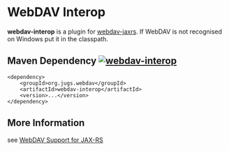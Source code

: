 # WebDAV Interop

**webdav-interop** is a plugin for [webdav-jaxrs](../webdav-jaxrs/README.md).
If WebDAV is not recognised on Windows put it in the classpath.


## Maven Dependency [![webdav-interop](https://maven-badges.herokuapp.com/maven-central/org.jugs.webdav/webdav-interop/badge.svg)](https://maven-badges.herokuapp.com/maven-central/org.jugs.webdav/webdav-interop)

```
<dependency>
    <groupId>org.jugs.webdav</groupId>
    <artifactId>webdav-interop</artifactId>
    <version>...</version>
</dependency>
```

## More Information

see [WebDAV Support for JAX-RS](../webdav-jaxrs/src/site/README.adoc)